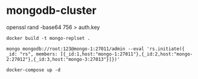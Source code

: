 # mongodb-cluster


openssl rand -base64 756 > auth.key


```
docker build -t mongo-replset .
```

```
mongo mongodb://root:123@mongo-1:27011/admin --eval 'rs.initiate({ _id: "rs", members: [{_id:1,host:"mongo-1:27011"},{_id:2,host:"mongo-2:27012"},{_id:3,host:"mongo-3:27013"}]})'
```

```
docker-compose up -d

```
